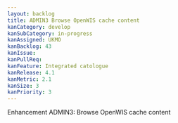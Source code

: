 ```yaml
---
layout: backlog
title: ADMIN3 Browse OpenWIS cache content
kanCategory: develop
kanSubCategory: in-progress
kanAssigned: UKMO
kanBacklog: 43
kanIssue:
kanPullReq:
kanFeature: Integrated catologue
kanRelease: 4.1
kanMetric: 2.1
kanSize: 3
kanPriority: 3
---
```

Enhancement ADMIN3: Browse OpenWIS cache content

